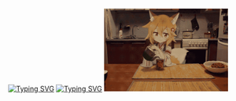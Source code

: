 <a href="https://git.io/typing-svg"><img src="https://readme-typing-svg.demolab.com?font=ZCOOL+KuaiLe&size=30&duration=3000&pause=500&color=EF5476E3&center=true&vCenter=true&multiline=true&random=false&width=1118&height=50&lines=Sakura" alt="Typing SVG" /></a>
<a href="https://git.io/typing-svg"><img src="https://readme-typing-svg.demolab.com?font=ZCOOL+KuaiLe&size=30&duration=3000&pause=500&color=EF5476E3&center=true&vCenter=true&multiline=true&random=false&width=1118&height=50&lines=%E7%A9%B6%E7%AB%9F%E4%BB%8E%E4%BB%80%E4%B9%88%E6%97%B6%E5%80%99%E5%BC%80%E5%A7%8B%E5%91%A2%EF%BC%9F" alt="Typing SVG" /></a>
<a href="https://www.sakurasss.top" target="_blank" >
<img src="cat_git.gif" alt="Hello" style="width: 50%; height: auto;" >
</a>


<!--
**Sakura-LF/Sakura-LF** is a ✨ _special_ ✨ repository because its `README.md` (this file) appears on your GitHub profile.

Here are some ideas to get you started:

- 🔭 I’m currently working on ...
- 🌱 I’m currently learning ...
- 👯 I’m looking to collaborate on ...
- 🤔 I’m looking for help with ...
- 💬 Ask me about ...
- 📫 How to reach me: ...
- 😄 Pronouns: ...
- ⚡ Fun fact: ...
-->
